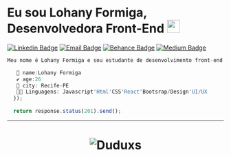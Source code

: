 # Eu sou Lohany Formiga, Desenvolvedora Front-End <img src="https://github.com/TheDudeThatCode/TheDudeThatCode/blob/master/Assets/Mario_Hello_Big.gif" width="30px">

[![Linkedin Badge](https://img.shields.io/badge/-Linkedin-6633cc?style=flat-square&logo=Linkedin&logoColor=white&color=blue&link=https://www.linkedin.com/in/lohanyformiga/)](https://https://www.linkedin.com/in/lohanyformiga//)
[![Email Badge](https://img.shields.io/badge/-Email-c14438?style=flat-square&logo=Email&logoColor=white&color=red&link=mailto:lohany.formiga@hotmail.com)](mailto:lohany.formiga@hotmail.com)
[![Behance Badge](https://img.shields.io/badge/-Behance.-6633cc?style=flat-square&logo=Behanceappveyor&logoColor=white&color=blue&link=https://sourcerer.io/lohanyformiga)](https://www.behance.net/lohanyformiga)
[![Medium Badge](https://img.shields.io/badge/-Medium-6633cc?style=flat-square&logo=Elixir&logoColor=white&color=black&link=https://medium.com/@lohanyformigaUXDESIGNER)](https://medium.com/@lohanyformigaUXDESIGNER)

```javascript
Meu nome é Lohany Formiga e sou estudante de desenvolvimento front-end na {Reprograma}

   🐜 name:Lohany Formiga
   ✔️ age:26
   🌴 city: Recife-PE
   👩‍💻 Linguagens: Javascript'Html'CSS'React'Bootsrap/Design'UI/UX
  });
  
  return response.status(201).send();
```
<hr>
<h1 align="center">
<img alt="Duduxs" src="https://github-readme-stats.codestackr.vercel.app/api?username=lohanyformiga&show_icons=true&hide_border=true&theme=dark" />
</h1>

